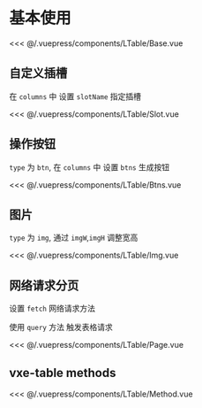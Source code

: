 # 基本使用

<demo-block>
<LTable-Base slot="source"/>
<<< @/.vuepress/components/LTable/Base.vue
</demo-block>

## 自定义插槽
在 `columns` 中 设置 `slotName` 指定插槽

<demo-block>
<LTable-Slot slot="source"/>
<<< @/.vuepress/components/LTable/Slot.vue
</demo-block>


## 操作按钮
`type` 为 `btn`, 在 `columns` 中 设置 `btns` 生成按钮

<demo-block>
<LTable-Btns slot="source"/>
<<< @/.vuepress/components/LTable/Btns.vue
</demo-block>

## 图片
`type` 为 `img`, 通过 `imgW`,`imgH` 调整宽高

<demo-block>
<LTable-Img slot="source"/>
<<< @/.vuepress/components/LTable/Img.vue
</demo-block>

## 网络请求分页
设置 `fetch` 网络请求方法

使用 `query` 方法 触发表格请求

<demo-block>
<LTable-Page slot="source"/>
<<< @/.vuepress/components/LTable/Page.vue
</demo-block>

## vxe-table methods

<demo-block>
<LTable-Method slot="source"/>
<<< @/.vuepress/components/LTable/Method.vue
</demo-block>
